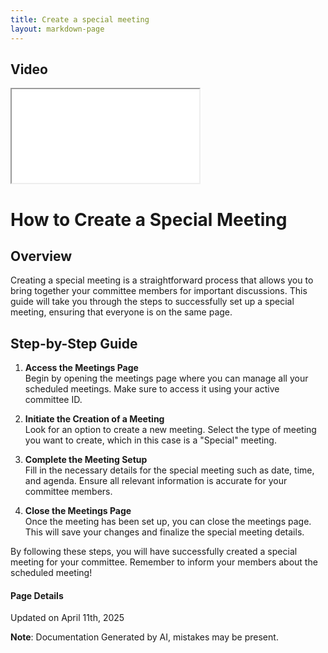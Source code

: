 ```yaml
---
title: Create a special meeting
layout: markdown-page
---
```


## Video 
<div class="container my-5">
	<div class="embed-responsive embed-responsive-16by9">
		<iframe class="embed-responsive-item" src="..\media\meetings\create_a_special_meeting\Create_a_special_meeting.webm" allowfullscreen></iframe>
	</div>
</div>

# How to Create a Special Meeting 

## Overview
Creating a special meeting is a straightforward process that allows you to bring together your committee members for important discussions. This guide will take you through the steps to successfully set up a special meeting, ensuring that everyone is on the same page.

## Step-by-Step Guide

1. **Access the Meetings Page**  
   Begin by opening the meetings page where you can manage all your scheduled meetings. Make sure to access it using your active committee ID.

2. **Initiate the Creation of a Meeting**  
   Look for an option to create a new meeting. Select the type of meeting you want to create, which in this case is a "Special" meeting. 

3. **Complete the Meeting Setup**  
   Fill in the necessary details for the special meeting such as date, time, and agenda. Ensure all relevant information is accurate for your committee members.

4. **Close the Meetings Page**  
   Once the meeting has been set up, you can close the meetings page. This will save your changes and finalize the special meeting details.

By following these steps, you will have successfully created a special meeting for your committee. Remember to inform your members about the scheduled meeting!

#### Page Details
Updated on April 11th, 2025

**Note**: Documentation Generated by AI, mistakes may be present.